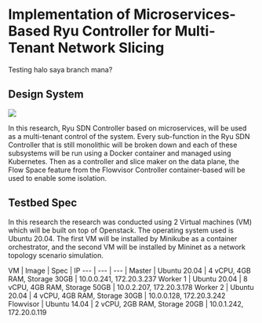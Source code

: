 #  Implementation of Microservices-Based Ryu Controller for Multi-Tenant Network Slicing

Testing halo saya branch mana?

## Design System
<img src="https://github.com/adaptivenetworklab/cloud-sdn/blob/main/assets/Design%20System.svg"/>

In this research, Ryu SDN Controller based on microservices, will be used as a multi-tenant control of the system. Every sub-function in the Ryu SDN Controller that is still monolithic will be broken down and each of these subsystems will be run using a Docker container and managed using Kubernetes. Then as a controller and slice maker on the data plane, the Flow Space feature from the Flowvisor Controller container-based will be used to enable some isolation. 

## Testbed Spec
In this research the research was conducted using 2 Virtual machines (VM) which will be built on top of Openstack. The operating system used is Ubuntu 20.04. The first VM will be installed by Minikube as a container orchestrator, and the second VM will be installed by Mininet as a network topology scenario simulation.

VM | Image | Spec | IP
--- | --- | --- |
Master |  Ubuntu 20.04 | 4 vCPU, 4GB RAM, Storage 30GB  | 10.0.0.241, 172.20.3.237
Worker 1 | Ubuntu 20.04 | 8 vCPU, 4GB RAM, Storage 50GB  | 10.0.2.207, 172.20.3.178
Worker 2 | Ubuntu 20.04 | 4 vCPU, 4GB RAM, Storage 30GB  | 10.0.0.128, 172.20.3.242
Flowvisor | Ubuntu 14.04 | 2 vCPU, 2GB RAM, Storage 20GB | 10.0.1.242, 172.20.0.119
